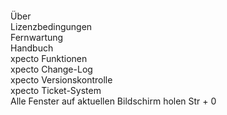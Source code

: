 <!DOCTYPE html>
<html>
<head>
<meta charset="utf-8">
<meta name="viewport" content="width=device-width, initial-scale=1.0">
<title>910_Hilfe_(sub_header)</title>
<link rel="stylesheet" href="https://stackedit.io/res-min/themes/base.css" />
<script type="text/javascript" src="https://cdn.mathjax.org/mathjax/latest/MathJax.js?config=TeX-AMS_HTML"></script>
</head>
<body><div class="container"><p><img src="http://xpecto.github.io/docs/img/img_1462259955820.png" alt="" title=""></p>

<p>Über <br>
Lizenzbedingungen <br>
Fernwartung <br>
Handbuch <br>
xpecto Funktionen <br>
xpecto Change-Log <br>
xpecto Versionskontrolle <br>
xpecto Ticket-System <br>
Alle Fenster auf aktuellen Bildschirm holen Str + 0</p></div></body>
</html>